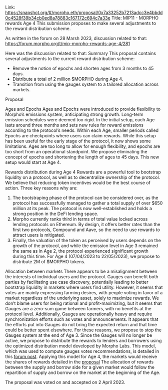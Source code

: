 Link: https://snapshot.org/#/morpho.eth/proposal/0x7a33252b7213adcc3e4bbdd0c4528f39b34cb0ed8a78883c167172c694c7a33e
Title: MIP11 - MORPHO rewards Age 4
This submission proposes to make several adjustments to the reward distribution scheme.

As written in the forum on 28 Marsh 2023, discussion related to that: https://forum.morpho.org/t/mip-morpho-rewards-age-4/281

Here was the discussion related to that:
Summary
This proposal contains several adjustments to the current reward distribution scheme:
- Remove the notion of epochs and shorten ages from 3 months to 45 days.
- Distribute a total of 2 million $MORPHO during Age 4.
- Transition from using the gauges system to a tailored allocation across markets.

Proposal

Ages and Epochs
Ages and Epochs were introduced to provide flexibility to Morpho’s emissions system, anticipating strong growth. Long-term emission schedules were deemed too rigid. In the initial setup, each Age lasts around three months and sets new rules for reward emissions according to the protocol’s needs. Within each Age, smaller periods called Epochs are checkpoints where users can claim rewards.
While this setup has been useful for the early stage of the protocol, it now shows some limitations. Ages are too long to allow for enough flexibility, and epochs are too short from an operational standpoint. We propose eliminating the concept of epochs and shortening the length of ages to 45 days.
This new setup would start at Age 4.

Rewards distribution during Age 4
Rewards are a powerful tool to bootstrap liquidity on a protocol, as well as to decentralize ownership of the protocol.
We believe that reducing token incentives would be the best course of action. Three key reasons why are:
1) The bootstraping phase of the protocol can be considered over, as the protocol has successfully managed to gather a total supply of over $650 million at its peak. The protocol is now well-established and holds a strong position in the DeFi lending space.
2) Morpho currently ranks third in terms of total value locked across lending protocols on Ethereum. By design, it offers better rates than the first two protocols, Compound and Aave, so the need to use rewards to attract users is mitigated.
3) Finally, the valuation of the token as perceived by users depends on the growth of the protocol, and while the emission level in Age 3 remained the same as in Age 2, the protocol experienced significant growth during this time.
For Age 4 (07/04/2023 to 22/05/2023), we propose to distribute 2M of $MORPHO tokens.

Allocation between markets
There appears to be a misalignment between the interests of individual users and the protocol. Gauges can benefit both parties by facilitating use case discovery, potentially leading to better bootstrap liquidity in markets where users find utility. However, it seems that votes are mainly expressing farming desires, with people voting in favor of a market regardless of the underlying asset, solely to maximize rewards. We don’t blame users for being rational and profit-maximizing, but it seems that Gauges are a zero-sum game between farmers, with no benefits at the protocol level.
Additionally, Gauges are operationally heavy and require synchronization efforts such as votes and announcements. It appears that the efforts put into Gauges do not bring the expected return and that time could be better spent elsewhere.
For these reasons, we propose to stop the Gauges system at the end of Age 3.
Since the Gauges will no longer be active, we propose to distribute the rewards to lenders and borrowers using the optimized distribution model developed by Morpho Labs. This model, which was used to compute gauges votes recommendations, is detailed in this [forum post](https://forum.morpho.org/t/age3-epoch1-gauges-optimized-distribution/233).
Applying this model for Age 4, the markets would receive the shares of rewards detailed in the [proposal](https://forum.morpho.org/t/mip-morpho-rewards-age-4/281)
The allocation of rewards between the supply and borrow side for a given market would follow the repartition of supply and borrow on the market at the beginning of the Age.

The proposal was voted on and accepted on 2 April 2023.
